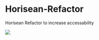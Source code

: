 # Horisean-Refactor
Horisean Refactor to increase accessability

<img src="./assets/images/Fullpage.png">
